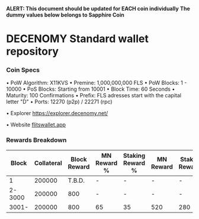 **ALERT: This document should be updated for EACH coin individually**
**The dummy values below belongs to Sapphire Coin**

DECENOMY Standard wallet repository
=====================================

### Coin Specs

• PoW Algorithm: X11KVS
• Premine: 1,000,000,000 FLS
• PoW Blocks: 1 - 10000
• PoS Blocks: Starting from 10001
• Block Time: 60 Seconds
• Maturity: 100 Confirmations
• Prefix: FLS adresses start with the capital letter "D"
• Ports: 12270 (p2p) / 22271 (rpc)

• Explorer https://explorer.decenomy.net/

• Website [flitswallet.app](https://flitswallet.app/)

### Rewards Breakdown
| Block  | Collateral | Block Reward | MN Reward % | Staking Reward % | MN Reward | Staker Reward |
|--------|------------|--------------|-------------|------------------|-----------|---------------|
| 1      | 200000     | T.B.D.       | -           | -                | -         | -             |
| 2-3000 | 200000     | 800          | -           | -                | -         | -             |
| 3001-  | 200000     | 800          | 65          | 35               | 520       | 280           |